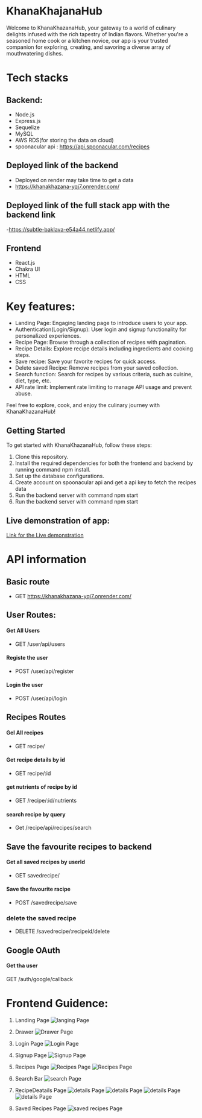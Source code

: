 # KhanaKhajanaHub
Welcome to KhanaKhazanaHub, your gateway to a world of culinary delights infused with the rich tapestry of Indian flavors. Whether you're a seasoned home cook or a kitchen novice, our app is your trusted companion for exploring, creating, and savoring a diverse array of mouthwatering dishes.

# Tech stacks 
## Backend:
- Node.js
- Express.js
- Sequelize
- MySQL
- AWS RDS(for storing the data on cloud)
- spoonacular api : https://api.spoonacular.com/recipes

## Deployed link of the backend
- Deployed on render may take time to get a data
- https://khanakhazana-yqj7.onrender.com/

## Deployed link of the full stack app with the backend link
-https://subtle-baklava-e54a44.netlify.app/ 

## Frontend
- React.js 
- Chakra UI
- HTML
- CSS

# Key features:
- Landing Page: Engaging landing page to introduce users to your app.
- Authentication(Login/Signup): User login and signup functionality for personalized experiences.
- Recipe Page: Browse through a collection of recipes with pagination.
- Recipe Details: Explore recipe details including ingredients and cooking steps.
- Save recipe: Save your favorite recipes for quick access.
- Delete saved Recipe: Remove recipes from your saved collection.
- Search function: Search for recipes by various criteria, such as cuisine, diet, type, etc.
- API rate limit: Implement rate limiting to manage API usage and prevent abuse.

Feel free to explore, cook, and enjoy the culinary journey with KhanaKhazanaHub!

## Getting Started

To get started with KhanaKhazanaHub, follow these steps:

1. Clone this repository.
2. Install the required dependencies for both the frontend and backend by running command npm install.
3. Set up the database configurations.
4. Create account on spoonacular api and get a api key to fetch the recipes data
4. Run the backend server with command npm start
5. Run the backend server with command npm start


## Live demonstration of app:
<a href="">Link for the Live demonstration</a>


# API information

## Basic route
- GET https://khanakhazana-yqj7.onrender.com/
## User Routes:

#### Get All Users
- GET /user/api/users

#### Registe the user
- POST /user/api/register

#### Login the user
- POST /user/api/login


## Recipes Routes

#### Gel All recipes
- GET recipe/
#### Get recipe details by id
- GET recipe/:id

#### get nutrients of recipe by id
- GET /recipe/:id/nutrients

#### search recipe by query
- Get /recipe/api/recipes/search


## Save the favourite recipes to backend

#### Get all saved recipes by userId
- GET savedrecipe/

#### Save the favourite racipe
- POST /savedrecipe/save

### delete the saved recipe
- DELETE /savedrecipe/:recipeid/delete


## Google OAuth

#### Get tha user

GET /auth/google/callback



# Frontend Guidence:

1. Landing Page
<img src="https://github.com/dilipsanapinb/KhanaKhajanaHub/blob/main/Images/Landing%20Page.png" alt="langing Page"></img>

2. Drawer
<img src="https://github.com/dilipsanapinb/KhanaKhajanaHub/blob/main/Images/Drawer%20on%20right%20side.png" alt="Drawer Page"></img>

3. Login Page
<img src="https://github.com/dilipsanapinb/KhanaKhajanaHub/blob/main/Images/Login%20Page.png" alt="Login Page"></img>

4. Signup Page
<img src="https://github.com/dilipsanapinb/KhanaKhajanaHub/blob/main/Images/Sign%20Up%20Page.png" alt="Signup Page"></img>

5. Recipes Page
<img src="https://github.com/dilipsanapinb/KhanaKhajanaHub/blob/main/Images/Recipes%20page1.png" alt="Recipes Page"></img>
<img src="https://github.com/dilipsanapinb/KhanaKhajanaHub/blob/main/Images/Pagination.png" alt="Recipes Page"></img>

6. Search Bar
<img src="https://github.com/dilipsanapinb/KhanaKhajanaHub/blob/main/Images/Search%20bar.png" alt="search Page"></img>

7. RecipeDeatails Page
<img src="https://github.com/dilipsanapinb/KhanaKhajanaHub/blob/main/Images/Recipe%20details1.png" alt="details Page"></img>
<img src="https://github.com/dilipsanapinb/KhanaKhajanaHub/blob/main/Images/Recipe%20Details2.png" alt="details Page"></img>
<img src="https://github.com/dilipsanapinb/KhanaKhajanaHub/blob/main/Images/Recipe%20details3.png" alt="details Page"></img>
<img src="https://github.com/dilipsanapinb/KhanaKhajanaHub/blob/main/Images/Recipe%20details4.png" alt="details Page"></img>

8. Saved Recipes Page
<img src="https://github.com/dilipsanapinb/KhanaKhajanaHub/blob/main/Images/Save%20recipes%20page.png" alt="saved recipes Page"></img>




